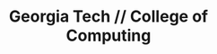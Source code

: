 ---
layout: work-single
title: Georgia Tech // College of Computing
year: 2012
link: "http://www.cc.gatech.edu/"
image: gt-coc.jpg
tags: "Drupal&nbsp7"
description: 
role:  Front-End Developer
published: true
---